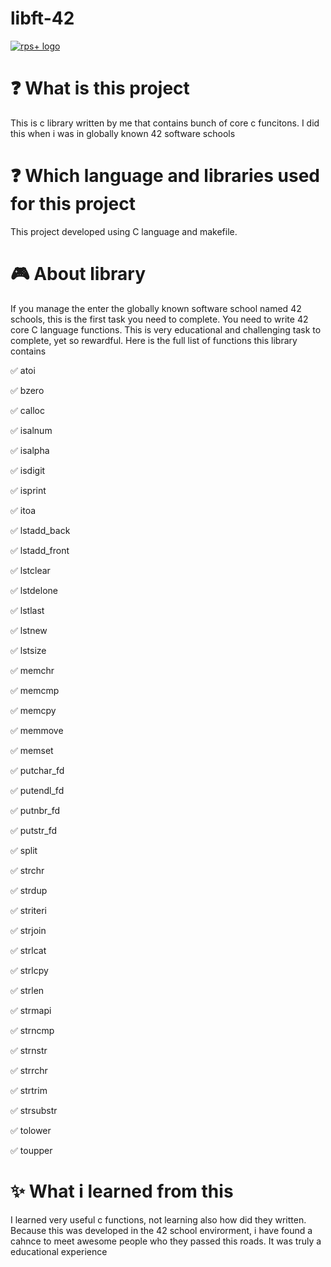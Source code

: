 # libft-42

[![rps+ logo](https://upload.wikimedia.org/wikipedia/commons/thumb/8/8d/42_Logo.svg/150px-42_Logo.svg.png
)](https://upload.wikimedia.org/wikipedia/commons/thumb/8/8d/42_Logo.svg/150px-42_Logo.svg.png
)


# :question: What is this project
 This is c library written by me that contains bunch of core c funcitons. I did this when i was in globally known 42 software schools 

 # :question: Which language and libraries used for this project
 This project developed using C language and makefile.

 # :video_game: About library
 If you manage the enter the globally known software school named 42 schools, this is the first task you need to complete. You need to write 42 core C language functions. This is very educational and challenging task to complete, yet so rewardful. Here is the full list of functions this library contains

:white_check_mark: atoi

:white_check_mark: bzero

:white_check_mark: calloc

:white_check_mark: isalnum

:white_check_mark: isalpha

:white_check_mark: isdigit

:white_check_mark: isprint

:white_check_mark: itoa

:white_check_mark: lstadd_back

:white_check_mark: lstadd_front

:white_check_mark: lstclear

:white_check_mark: lstdelone

:white_check_mark: lstlast

:white_check_mark: lstnew

:white_check_mark: lstsize

:white_check_mark: memchr

:white_check_mark: memcmp

:white_check_mark: memcpy

:white_check_mark: memmove

:white_check_mark: memset

:white_check_mark: putchar_fd

:white_check_mark: putendl_fd

:white_check_mark: putnbr_fd

:white_check_mark: putstr_fd

:white_check_mark: split

:white_check_mark: strchr

:white_check_mark: strdup

:white_check_mark: striteri

:white_check_mark: strjoin

:white_check_mark: strlcat

:white_check_mark: strlcpy

:white_check_mark: strlen

:white_check_mark: strmapi

:white_check_mark: strncmp

:white_check_mark: strnstr

:white_check_mark: strrchr

:white_check_mark: strtrim

:white_check_mark: strsubstr

:white_check_mark: tolower

:white_check_mark: toupper


 # :sparkles: What i learned from this
 I learned very useful c functions, not learning also how did they written. Because this was developed in the 42 school envirorment, i have found a cahnce to meet awesome people who they passed this roads. It was truly a educational experience

 


